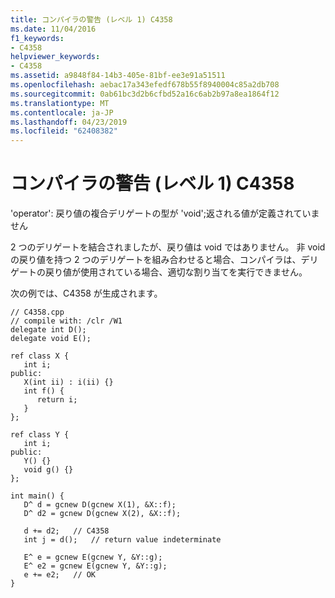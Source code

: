 ```yaml
---
title: コンパイラの警告 (レベル 1) C4358
ms.date: 11/04/2016
f1_keywords:
- C4358
helpviewer_keywords:
- C4358
ms.assetid: a9848f84-14b3-405e-81bf-ee3e91a51511
ms.openlocfilehash: aebac17a343efedf678b55f8940004c85a2db708
ms.sourcegitcommit: 0ab61bc3d2b6cfbd52a16c6ab2b97a8ea1864f12
ms.translationtype: MT
ms.contentlocale: ja-JP
ms.lasthandoff: 04/23/2019
ms.locfileid: "62408382"
---
```

# <a name="compiler-warning-level-1-c4358"></a>コンパイラの警告 (レベル 1) C4358

'operator': 戻り値の複合デリゲートの型が 'void';返される値が定義されていません

2 つのデリゲートを結合されましたが、戻り値は void ではありません。 非 void の戻り値を持つ 2 つのデリゲートを組み合わせると場合、コンパイラは、デリゲートの戻り値が使用されている場合、適切な割り当てを実行できません。

次の例では、C4358 が生成されます。

```
// C4358.cpp
// compile with: /clr /W1
delegate int D();
delegate void E();

ref class X {
   int i;
public:
   X(int ii) : i(ii) {}
   int f() {
      return i;
   }
};

ref class Y {
   int i;
public:
   Y() {}
   void g() {}
};

int main() {
   D^ d = gcnew D(gcnew X(1), &X::f);
   D^ d2 = gcnew D(gcnew X(2), &X::f);

   d += d2;   // C4358
   int j = d();   // return value indeterminate

   E^ e = gcnew E(gcnew Y, &Y::g);
   E^ e2 = gcnew E(gcnew Y, &Y::g);
   e += e2;   // OK
}
```